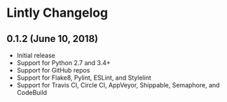 # Lintly Changelog

## 0.1.2 (June 10, 2018)

* Initial release
* Support for Python 2.7 and 3.4+
* Support for GitHub repos
* Support for Flake8, Pylint, ESLint, and Stylelint
* Support for Travis CI, Circle CI, AppVeyor, Shippable, Semaphore, and CodeBuild
